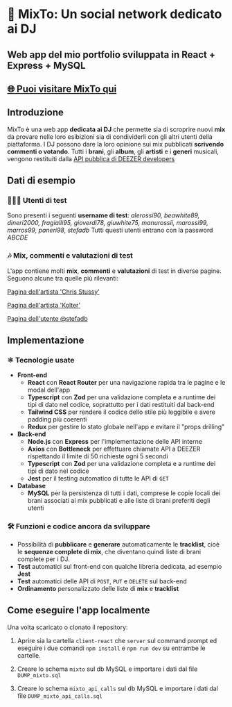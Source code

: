 # 🪩 MixTo: Un social network dedicato ai DJ

## Web app del mio portfolio sviluppata in **React** + Express + MySQL

## [🌐 Puoi visitare MixTo qui](https://mixto.up.railway.app)

## Introduzione

MixTo è una web app **dedicata ai DJ** che permette sia di scroprire nuovi **mix** da provare nelle loro esibizioni sia di condividerli con gli altri utenti della piattaforma.
I DJ possono dare la loro opinione sui mix pubblicati **scrivendo commenti o votando**.
Tutti i **brani**, gli **album**, gli **artisti** e i **generi** musicali, vengono restituiti dalla [API pubblica di DEEZER developers](https://developers.deezer.com/login?redirect=/api)

## Dati di esempio

### 🧑🏻‍💻 Utenti di test

Sono presenti i seguenti **username di test**: *alerossi90, beawhite89, dineri2000, fragialli95, gioverdi78, giuwhite75, manurossii, marossi99, marros99, paneri98, stefadb*
Tutti questi utenti entrano con la password *ABCDE*

### 🎶 Mix, commenti e valutazioni di test

L'app contiene molti **mix**, **commenti** e **valutazioni** di test in diverse pagine. Seguono alcune tra quelle più rilevanti:

[Pagina dell'artista 'Chris Stussy'](https://mixto.up.railway.app/artista?id=5359276)

[Pagina dell'artista 'Kolter'](https://mixto.up.railway.app/artista?id=6164532)

[Pagina dell'utente @stefadb](https://mixto.up.railway.app/utente?id=5)

## Implementazione

### ⚛️ Tecnologie usate

- **Front-end**
  - **React** con **React Router** per una navigazione rapida tra le pagine e le modal dell'app
  - **Typescript** con **Zod** per una validazione completa e a runtime dei tipi di dato nel codice, soprattutto per i dati restituiti dal back-end
  - **Tailwind CSS** per rendere il codice dello stile più leggibile e avere padding più coerenti
  - **Redux** per gestire lo stato globale nell'app e evitare il "props drilling"
- **Back-end**
  - **Node.js** con **Express** per l'implementazione delle API interne
  - **Axios** con **Bottleneck** per effettuare chiamate API a DEEZER rispettando il limite di 50 richieste ogni 5 secondi
  - **Typescript** con **Zod** per una validazione completa e a runtime dei tipi di dato nel codice
  - **Jest** per il testing automatico di tutte le API di ```GET```
- **Database**
  - **MySQL** per la persistenza di tutti i dati, comprese le copie locali dei brani associati ai mix pubblicati e alle liste di brani preferiti degli utenti

### 🛠️ Funzioni e codice ancora da sviluppare

- Possibilità di **pubblicare** e **generare** automaticamente le **tracklist**, cioè le **sequenze complete di mix**, che diventano quindi liste di brani complete per i DJ.
- **Test** automatici sul front-end con qualche libreria dedicata, ad esempio **Jest**
- **Test** automatici delle API di ```POST```, ```PUT``` e ```DELETE``` sul back-end
- **Ordinamento** personalizzato delle liste di **mix** e **tracklist**

## Come eseguire l'app localmente

Una volta scaricato o clonato il repository:

1) Aprire sia la cartella ```client-react``` che ```server``` sul command prompt ed eseguire i due comandi ```npm install``` e ```npm run dev``` su entrambe le cartelle.

2) Creare lo schema ```mixto``` sul db MySQL e importare i dati dal file ```DUMP_mixto.sql```

3) Creare lo schema ```mixto_api_calls``` sul db MySQL e importare i dati dal file ```DUMP_mixto_api_calls.sql```